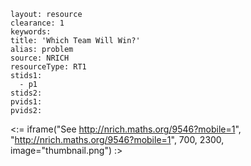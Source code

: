 ````
layout: resource
clearance: 1
keywords:
title: 'Which Team Will Win?'
alias: problem
source: NRICH
resourceType: RT1
stids1: 
  - p1
stids2:
pvids1:
pvids2:

````

<:= iframe("See http://nrich.maths.org/9546?mobile=1", "http://nrich.maths.org/9546?mobile=1", 700, 2300, image="thumbnail.png") :>

